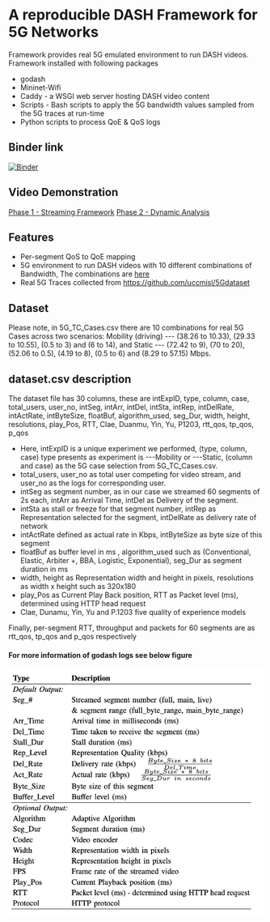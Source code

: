 # A reproducible DASH Framework for 5G Networks


Framework provides real 5G emulated environment to run DASH videos. Framework installed with following packages

  - godash
  - Mininet-Wifi
  - Caddy - a WSGI web server hosting DASH video content
  - Scripts - Bash scripts to apply the 5G bandwidth values sampled from the 5G traces at run-time
  - Python scripts to process QoE & QoS logs
  
## Binder link
[![Binder](https://mybinder.org/badge_logo.svg)](https://mybinder.org/v2/gh/sajibtariq/demo/master?filepath=Notebook%2FExecutable%20notebook.ipynb)

## Video Demonstration 
[Phase 1 - Streaming Framework](https://drive.google.com/file/d/1mGnDVoJqgwN5kXZfEPpSff7pPekEb6Y8/view?usp=sharing)
[Phase 2 - Dynamic Analysis](https://drive.google.com/file/d/1zIh8zVk3RMz1uKREnn3roOBPu9JNAmZk/view?usp=sharing)

## Features

  - Per-segment QoS to QoE mapping
  - 5G environment to run DASH videos with 10 different combinations of Bandwidth, The combinations are [here](https://github.com/sajibtariq/demo/tree/master/Testbed/5g_traces) 
  - Real 5G Traces collected from https://github.com/uccmisl/5Gdataset

## Dataset
Please note, in 5G_TC_Cases.csv there are 10 combinations for real 5G Cases across two scenarios: Mobility (driving) --- (38.26 to 10.33), (29.33 to 10.55), (0.5 to 3) and (6 to 14), and Static --- (72.42 to 9), (70 to 20), (52.06 to 0.5), (4.19 to 8), (0.5 to 6) and (8.29 to 57.15) Mbps. 

## dataset.csv description
The dataset file has 30 columns, these are 
intExpID,	type,	column,	case,	total_users,	user_no,	intSeg,	intArr,	intDel,	intSta,	intRep,	intDelRate,	intActRate,	intByteSize,	floatBuf,	algorithm_used,	seg_Dur,	width,	height,	resolutions,	play_Pos,	RTT,	Clae,	Duanmu,	Yin,	Yu,	P1203,	rtt_qos,	tp_qos,	p_qos

   - Here, intExpID is a unique experiment we performed, (type, column, case) type presents as experiment is ---Mobility or ---Static, (column and case) as the 5G case selection from 5G_TC_Cases.csv.
  - total_users, user_no as total user competing for video stream, and user_no as the logs for corresponding user.
  - intSeg as segment number, as in our case we streamed 60 segments of 2s each, intArr as Arrival Time, intDel as Delivery of the segment.
  - intSta as stall or freeze for that segment number, intRep as Representation selected for the segment, intDelRate as delivery rate of network
  - intActRate defined as actual rate in Kbps, intByteSize as byte size of this segment
  - floatBuf as buffer level in ms , algorithm_used such as (Conventional, Elastic, Arbiter +, BBA, Logistic, Exponential), seg_Dur as segment duration in ms
  - width, height as Representation width and height in pixels, resolutions as width x height such as 320x180
  - play_Pos as Current Play Back position, RTT as Packet level (ms), determined using HTTP head request
  - Clae, Dunamu, Yin, Yu and P.1203 five quality of experience models

Finally, per-segment RTT, throughput and packets for 60 segments are as rtt_qos, tp_qos and p_qos respectively

#### For more information of godash logs see below figure 

![](https://github.com/razaulmustafa852/dashframework/blob/master/images/godash_logsinfo.png)
